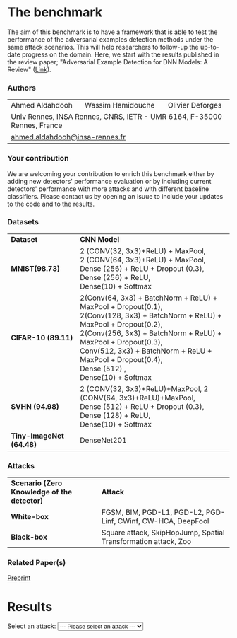 <script src="https://code.jquery.com/jquery-3.5.1.js"></script>
<link rel="stylesheet" type="text/css" href="https://cdn.datatables.net/1.10.24/css/jquery.dataTables.min.css"/>
<script type="text/javascript" src="https://cdn.datatables.net/1.10.24/js/jquery.dataTables.min.js"></script>


# The benchmark
The aim of this benchmark is to have a framework that is able to test the performance of the adversarial examples detection methods under the same attack scenarios. This will help researchers to follow-up the up-to-date progress on the domain. Here, we start with the results published in the review paper; "Adversarial Example Detection for DNN Models: A Review" ([Link](X)). 


### Authors
<p align="center">
  <table>
      <tr>
        <td>Ahmed Aldahdooh</td>
        <td>Wassim Hamidouche</td>
        <td>Olivier Deforges</td>
      </tr>
      <tr>
        <td colspan="3">Univ Rennes, INSA Rennes, CNRS, IETR - UMR 6164, F-35000 Rennes, France</td>
      </tr>
      <tr>
        <td colspan="3"><a href = "mailto:ahmed.aldahdooh@insa-rennes.fr">ahmed.aldahdooh@insa-rennes.fr</a></td>
      </tr>
  </table>
</p>


### Your contribution
We are welcoming your contribution to enrich this benchmark either by adding new detectors' performance evaluation or by including current detectors' performance with more attacks and with different baseline classifiers. Please contact us by opening an isuue to include your updates to the code and to the results.

### Datasets
<table border="0">
  <tbody>
    <tr>
      <td><strong>Dataset</strong></td>
      <td><strong>CNN Model</strong></td>
    </tr>
    <tr>
      <td><strong>MNIST(98.73)</strong></td>
      <td>2 (CONV(32, 3x3)+ReLU) + MaxPool,<br>
          2 (CONV(64, 3x3)+ReLU) + MaxPool,<br>
          Dense (256) + ReLU + Dropout (0.3), Dense (256) + ReLU,<br>
          Dense(10) + Softmax
      </td>
    </tr>
    <tr>
      <td><strong>CIFAR-10 (89.11)</strong></td>
       <td>2(Conv(64, 3x3) + BatchNorm + ReLU) + MaxPool + Dropout(0.1),<br>
         2(Conv(128, 3x3) + BatchNorm + ReLU) + MaxPool + Dropout(0.2),<br>
         2(Conv(256, 3x3) + BatchNorm + ReLU) + MaxPool + Dropout(0.3),<br>
         Conv(512, 3x3) + BatchNorm + ReLU + MaxPool + Dropout(0.4),<br>
         Dense (512) ,<br>
         Dense(10) + Softmax
      </td>
    </tr>
    <tr>
      <td><strong>SVHN (94.98)</strong></td>
      <td>2 (CONV(32, 3x3)+ReLU)+MaxPool, 2 (CONV(64, 3x3)+ReLU)+MaxPool,<br>
        Dense (512) + ReLU + Dropout (0.3), Dense (128) + ReLU,<br>
        Dense(10) + Softmax
      </td>
    </tr>
    <tr>
      <td><strong>Tiny-ImageNet (64.48)</strong></td>
      <td>DenseNet201</td>
    </tr>
  </tbody>
</table>


### Attacks
<table border="0">
  <tbody>
    <tr>
      <td><strong>Scenario (Zero Knowledge of the detector)</strong></td>
      <td><strong>Attack</strong></td>
    </tr>
    <tr>
      <td><strong>White-box</strong></td>
      <td>FGSM, BIM, PGD-L1, PGD-L2, PGD-Linf, CWinf, CW-HCA, DeepFool</td>
    </tr>
    <tr>
      <td><strong>Black-box</strong></td>
      <td>Square attack, SkipHopJump, Spatial Transformation attack, Zoo</td>
    </tr>
  </tbody>
</table>

### Related Paper(s)
[Preprint](X)


# Results

<label for="attacks-select">Select an attack:</label>
<select name="attacks" id="attacks-select">
    <option value="item0">--- Please select an attack ---</option>
    <option value="fgsm1">FGSM(8)</option>
    <option value="fgsm2">FGSM(16)</option>
    <option value="fgsm3">FGSM(32)</option>
    <option value="fgsm4">FGSM(64)</option>
    <option value="fgsm5">FGSM(80)</option>
    <option value="bim1">BIM(8)</option>
    <option value="bim2">BIM(16)</option>
    <option value="bim3">BIM(32)</option>
    <option value="bim4">BIM(64)</option>
    <option value="bim5">BIM(80)</option>
    <option value="pgd11">PGD-L1(5)</option>
    <option value="pgd12">PGD-L1(10)</option>
    <option value="pgd13">PGD-L1(15)</option>
    <option value="pgd14">PGD-L1(20)</option>
    <option value="pgd15">PGD-L1(25)</option>
    <option value="pgd21">PGD-L2(0.25)</option>
    <option value="pgd22">PGD-L2(0.3125)</option>
    <option value="pgd23">PGD-L2(0.5)</option>
    <option value="pgd24">PGD-L2(1.0)</option>
    <option value="pgd25">PGD-L2(1.5)</option>
    <option value="pgd26">PGD-L2(2.0)</option>
    <option value="pgdi1">PGD-Linf(8)</option>
    <option value="pgdi2">PGD-Linf(16)</option>
    <option value="pgdi3">PGD-Linf(32)</option>
    <option value="pgdi4">PGD-Linf(64)</option>
    <option value="cwi">CW-Linf</option>
    <option value="hca1">CW-HCA(8)</option>
    <option value="hca2">CW-HCA(16)</option>
    <option value="hca3">CW-HCA(80)</option>
    <option value="hca4">CW-HCA(128)</option>
    <option value="df">DeepFool</option>
    <option value="sa">SquareAttack</option>
    <option value="hop">HopSkipJumpAttack</option>
    <option value="sta">SpatialTransformationAttack</option>
</select>

<div id="tables">
</div>  

<script>
  $(document).ready(function() {
    $("#attacks-select").change(function() {
      var val = $(this).val();
      if (val == "fgsm1") {
        $("#tables").html("<hr><p><strong>CIFAR</strong></p><hr> <table id='' class='display compact' style='width:100%'> <thead> <tr> <th rowspan='2'>Detector</th> <th rowspan='2'>Category</th> <th colspan='2'>Model 1</th> </tr> <tr> <th>DR</th> <th>FPR</th> </tr> </thead> <tbody> <td>KD+BU</td><td>Supervised</td><td>35.03</td><td>7.3</td></tr><tr><td>LID</td><td>Supervised</td><td>53</td><td>3.84</td></tr><tr><td>NSS</td><td>Supervised</td><td>87.59</td><td>6.56</td></tr><tr><td>FS</td><td>Unsupervised</td><td>29.33</td><td>5.07</td></tr><tr><td>MagNet</td><td>Unsupervised</td><td>0.72</td><td>0.77</td></tr><tr><td>DNR</td><td>Unsupervised</td><td>32.09</td><td>10.01</td></tr><tr><td>SFAD</td><td>Unsupervised</td><td>67.94</td><td>10.9</td></tr><tr><td>NIC</td><td>Unsupervised</td><td>43.64</td><td>10.08</td></tr> </tbody> </table> <hr><p><strong>SVHN</strong></p><hr> <table id='' class='display compact' style='width:100%'> <thead> <tr> <th rowspan='2'>Detector</th> <th rowspan='2'>Category</th> <th colspan='2'>Model 1</th> </tr> <tr> <th>DR</th> <th>FPR</th> </tr> </thead> <tbody> <tr><td>KD+BU</td><td>Supervised</td><td>46.75</td><td>10.02</td></tr><tr><td>LID</td><td>Supervised</td><td>72.18</td><td>7.37</td></tr><tr><td>NSS</td><td>Supervised</td><td>98.95</td><td>0.54</td></tr><tr><td>FS</td><td>Unsupervised</td><td>47.5</td><td>5.1</td></tr><tr><td>MagNet</td><td>Unsupervised</td><td>8.57</td><td>0.49</td></tr><tr><td>DNR</td><td>Unsupervised</td><td>45.45</td><td>10</td></tr><tr><td>SFAD</td><td>Unsupervised</td><td>81.26</td><td>11.02</td></tr><tr><td>NIC</td><td>Unsupervised</td><td>67.35</td><td>9.99</td></tr> </tbody> </table> <hr><p><strong>Tiny-ImageNet</strong></p><hr><table id='' class='display compact' style='width:100%'> <thead> <tr> <th rowspan='2'>Detector</th> <th rowspan='2'>Category</th> <th colspan='2'>Model 1</th> </tr> <tr> <th>DR</th> <th>FPR</th> </tr> </thead> <tr><td>KD+BU</td><td>Supervised</td><td>4.76</td><td>1.64</td></tr><tr><td>LID</td><td>Supervised</td><td>0</td><td>0</td></tr><tr><td>NSS</td><td>Supervised</td><td>83.71</td><td>21.81</td></tr><tr><td>FS</td><td>Unsupervised</td><td>23.04</td><td>5.33</td></tr><tr><td>MagNet</td><td>Unsupervised</td><td>0.56</td><td>0.9</td></tr><tr><td>DNR</td><td>Unsupervised</td><td>-</td><td>-</td></tr><tr><td>SFAD</td><td>Unsupervised</td><td>50.08</td><td>16.38</td></tr><tr><td>NIC</td><td>Unsupervised</td><td>100</td><td>10.09</td></tr> <tbody> </tbody> </table>");
      } 
      else if (val == "fgsm2") {
        $("#tables").html("<hr><p><strong>CIFAR</strong></p><hr> <table id='' class='display compact' style='width:100%'> <thead> <tr> <th rowspan='2'>Detector</th> <th rowspan='2'>Category</th> <th colspan='2'>Model 1</th> </tr> <tr> <th>DR</th> <th>FPR</th> </tr> </thead> <tbody> <tr><td>KD+BU</td><td>Supervised</td><td>33.23</td><td>4.5</td></tr><tr><td>LID</td><td>Supervised</td><td>81.23</td><td>1.44</td></tr><tr><td>NSS</td><td>Supervised</td><td>99.94</td><td>6.56</td></tr><tr><td>FS</td><td>Unsupervised</td><td>35.34</td><td>5.07</td></tr><tr><td>MagNet</td><td>Unsupervised</td><td>3.11</td><td>0.77</td></tr><tr><td>DNR</td><td>Unsupervised</td><td>31.35</td><td>10.01</td></tr><tr><td>SFAD</td><td>Unsupervised</td><td>79.9</td><td>10.9</td></tr><tr><td>NIC</td><td>Unsupervised</td><td>58.48</td><td>10.08</td></tr> </tbody> </table> <hr><p><strong>SVHN</strong></p><hr> <table id='' class='display compact' style='width:100%'> <thead> <tr> <th rowspan='2'>Detector</th> <th rowspan='2'>Category</th> <th colspan='2'>Model 1</th> </tr> <tr> <th>DR</th> <th>FPR</th> </tr> </thead> <tbody> <tr><td>KD+BU</td><td>Supervised</td><td>44.3</td><td>9.28</td></tr><tr><td>LID</td><td>Supervised</td><td>89.79</td><td>3.47</td></tr><tr><td>NSS</td><td>Supervised</td><td>99.85</td><td>0.54</td></tr><tr><td>FS</td><td>Unsupervised</td><td>51.88</td><td>5.1</td></tr><tr><td>MagNet</td><td>Unsupervised</td><td>18.75</td><td>0.49</td></tr><tr><td>DNR</td><td>Unsupervised</td><td>50.63</td><td>10</td></tr><tr><td>SFAD</td><td>Unsupervised</td><td>88.57</td><td>11.02</td></tr><tr><td>NIC</td><td>Unsupervised</td><td>59.86</td><td>9.99</td></tr> </tbody> </table> <hr><p><strong>Tiny-ImageNet</strong></p><hr><table id='' class='display compact' style='width:100%'> <thead> <tr> <th rowspan='2'>Detector</th> <th rowspan='2'>Category</th> <th colspan='2'>Model 1</th> </tr> <tr> <th>DR</th> <th>FPR</th> </tr> </thead> <tbody> <tr><td>KD+BU</td><td>Supervised</td><td>0</td><td>0</td></tr><tr><td>LID</td><td>Supervised</td><td>27.89</td><td>6.52</td></tr><tr><td>NSS</td><td>Supervised</td><td>97.01</td><td>21.81</td></tr><tr><td>FS</td><td>Unsupervised</td><td>23.88</td><td>5.33</td></tr><tr><td>MagNet</td><td>Unsupervised</td><td>1.16</td><td>0.9</td></tr><tr><td>DNR</td><td>Unsupervised</td><td>-</td><td>-</td></tr><tr><td>SFAD</td><td>Unsupervised</td><td>57.74</td><td>16.38</td></tr><tr><td>NIC</td><td>Unsupervised</td><td>100</td><td>10.09</td></tr> </tbody> </table>");
      } 
      else if (val == "fgsm3") {
        $("#tables").html("<hr><p><strong>MNIST</strong></p><hr><table id='' class='display compact' style='width:100%'> <thead> <tr> <th rowspan='2'>Detector</th> <th rowspan='2'>Category</th> <th colspan='2'>Model 1</th> </tr> <tr> <th>DR</th> <th>FPR</th> </tr> </thead> <tbody> <tr><td>KD+BU</td><td>Supervised</td><td>85.54</td><td>3.46</td></tr><tr><td>LID</td><td>Supervised</td><td>81.66</td><td>1.41</td></tr><tr><td>NSS</td><td>Supervised</td><td>100</td><td>0</td></tr><tr><td>FS</td><td>Unsupervised</td><td>97.8</td><td>5.27</td></tr><tr><td>MagNet</td><td>Unsupervised</td><td>100</td><td>0.2</td></tr><tr><td>DNR</td><td>Unsupervised</td><td>59.28</td><td>10.01</td></tr><tr><td>SFAD</td><td>Unsupervised</td><td>97.76</td><td>10.79</td></tr><tr><td>NIC</td><td>Unsupervised</td><td>100</td><td>10.12</td></tr> </tbody> </table> <hr><p><strong>CIFAR</strong></p><hr> <table id='' class='display compact' style='width:100%'> <thead> <tr> <th rowspan='2'>Detector</th> <th rowspan='2'>Category</th> <th colspan='2'>Model 1</th> </tr> <tr> <th>DR</th> <th>FPR</th> </tr> </thead> <tbody> <tr><td>KD+BU</td><td>Supervised</td><td>0.08</td><td>0.04</td></tr><tr><td>LID</td><td>Supervised</td><td>94.23</td><td>0.11</td></tr><tr><td>NSS</td><td>Supervised</td><td>99.67</td><td>6.56</td></tr><tr><td>FS</td><td>Unsupervised</td><td>32.83</td><td>5.07</td></tr><tr><td>MagNet</td><td>Unsupervised</td><td>100</td><td>0.77</td></tr><tr><td>DNR</td><td>Unsupervised</td><td>27.24</td><td>10.01</td></tr><tr><td>SFAD</td><td>Unsupervised</td><td>92.58</td><td>10.9</td></tr><tr><td>NIC</td><td>Unsupervised</td><td>87.32</td><td>10.08</td></tr> </tbody> </table>");
      }
      else if (val == "fgsm4") {
        $("#tables").html("<hr><p><strong>MNIST</strong></p><hr><table id='' class='display compact' style='width:100%'> <thead> <tr> <th rowspan='2'>Detector</th> <th rowspan='2'>Category</th> <th colspan='2'>Model 1</th> </tr> <tr> <th>DR</th> <th>FPR</th> </tr> </thead> <tbody> <tr><td>KD+BU</td><td>Supervised</td><td>53.8</td><td>0.64</td></tr><tr><td>LID</td><td>Supervised</td><td>77.09</td><td>0.07</td></tr><tr><td>NSS</td><td>Supervised</td><td>100</td><td>0</td></tr><tr><td>FS</td><td>Unsupervised</td><td>98.06</td><td>5.27</td></tr><tr><td>MagNet</td><td>Unsupervised</td><td>100</td><td>0.2</td></tr><tr><td>DNR</td><td>Unsupervised</td><td>87.81</td><td>10.01</td></tr><tr><td>SFAD</td><td>Unsupervised</td><td>98.74</td><td>10.79</td></tr><tr><td>NIC</td><td>Unsupervised</td><td>100</td><td>10.12</td></tr> </tbody> </table>");
      }
      else if (val == "fgsm5") {
        $("#tables").html("<hr><p><strong>MNIST</strong></p><hr><table id='' class='display compact' style='width:100%'> <thead> <tr> <th rowspan='2'>Detector</th> <th rowspan='2'>Category</th> <th colspan='2'>Model 1</th> </tr> <tr> <th>DR</th> <th>FPR</th> </tr> </thead>  <tbody> <tr><td>KD+BU</td><td>Supervised</td><td>49.03</td><td>0.17</td></tr><tr><td>LID</td><td>Supervised</td><td>73.64</td><td>0.07</td></tr><tr><td>NSS</td><td>Supervised</td><td>100</td><td>0</td></tr><tr><td>FS</td><td>Unsupervised</td><td>98.02</td><td>5.27</td></tr><tr><td>MagNet</td><td>Unsupervised</td><td>100</td><td>0.2</td></tr><tr><td>DNR</td><td>Unsupervised</td><td>91.91</td><td>10.01</td></tr><tr><td>SFAD</td><td>Unsupervised</td><td>99.47</td><td>10.79</td></tr><tr><td>NIC</td><td>Unsupervised</td><td>100</td><td>10.12</td></tr> </tbody> </table>");
      }
      else if (val == "bim1") {
        $("#tables").html("<hr><p><strong>CIFAR</strong></p><hr> <table id='' class='display compact' style='width:100%'> <thead> <tr> <th rowspan='2'>Detector</th> <th rowspan='2'>Category</th> <th colspan='2'>Model 1</th> </tr> <tr> <th>DR</th> <th>FPR</th> </tr> </thead> <tbody> <tr><td>KD+BU</td><td>Supervised</td><td>84.47</td><td>2.18</td></tr><tr><td>LID</td><td>Supervised</td><td>88.05</td><td>3.65</td></tr><tr><td>NSS</td><td>Supervised</td><td>52.16</td><td>6.56</td></tr><tr><td>FS</td><td>Unsupervised</td><td>8.74</td><td>5.07</td></tr><tr><td>MagNet</td><td>Unsupervised</td><td>0.56</td><td>0.77</td></tr><tr><td>DNR</td><td>Unsupervised</td><td>4.27</td><td>10.01</td></tr><tr><td>SFAD</td><td>Unsupervised</td><td>18.12</td><td>10.9</td></tr><tr><td>NIC</td><td>Unsupervised</td><td>99.95</td><td>10.08</td></tr> </tbody> </table> <hr><p><strong>SVHN</strong></p><hr> <table id='' class='display compact' style='width:100%'> <thead> <tr> <th rowspan='2'>Detector</th> <th rowspan='2'>Category</th> <th colspan='2'>Model 1</th> </tr> <tr> <th>DR</th> <th>FPR</th> </tr> </thead> <tbody> <tr><td>KD+BU</td><td>Supervised</td><td>49.49</td><td>11.01</td></tr><tr><td>LID</td><td>Supervised</td><td>52.38</td><td>11.01</td></tr><tr><td>NSS</td><td>Supervised</td><td>92.08</td><td>0.54</td></tr><tr><td>FS</td><td>Unsupervised</td><td>11.71</td><td>5.1</td></tr><tr><td>MagNet</td><td>Unsupervised</td><td>54.29</td><td>0.49</td></tr><tr><td>DNR</td><td>Unsupervised</td><td>24.8</td><td>10</td></tr><tr><td>SFAD</td><td>Unsupervised</td><td>26.07</td><td>11.02</td></tr><tr><td>NIC</td><td>Unsupervised</td><td>92.91</td><td>9.99</td></tr> </tbody> </table> <hr><p><strong>Tiny-ImageNet</strong></p><hr><table id='' class='display compact' style='width:100%'> <thead> <tr> <th rowspan='2'>Detector</th> <th rowspan='2'>Category</th> <th colspan='2'>Model 1</th> </tr> <tr> <th>DR</th> <th>FPR</th> </tr> </thead> <tbody> <tr><td>KD+BU</td><td>Supervised</td><td>56.43</td><td>9.75</td></tr><tr><td>LID</td><td>Supervised</td><td>65.74</td><td>9.29</td></tr><tr><td>NSS</td><td>Supervised</td><td>33.13</td><td>21.81</td></tr><tr><td>FS</td><td>Unsupervised</td><td>9.14</td><td>5.33</td></tr><tr><td>MagNet</td><td>Unsupervised</td><td>0.65</td><td>0.9</td></tr><tr><td>DNR</td><td>Unsupervised</td><td>-</td><td>-</td></tr><tr><td>SFAD</td><td>Unsupervised</td><td>9.23</td><td>16.38</td></tr><tr><td>NIC</td><td>Unsupervised</td><td>100</td><td>10.09</td></tr> </tbody> </table>");
      }
      else if (val == "bim2") {
        $("#tables").html("<hr><p><strong>CIFAR</strong></p><hr> <table id='' class='display compact' style='width:100%'> <thead> <tr> <th rowspan='2'>Detector</th> <th rowspan='2'>Category</th> <th colspan='2'>Model 1</th> </tr> <tr> <th>DR</th> <th>FPR</th> </tr> </thead> <tbody> <tr><td>KD+BU</td><td>Supervised</td><td>99.55</td><td>0.07</td></tr><tr><td>LID</td><td>Supervised</td><td>98.55</td><td>0.44</td></tr><tr><td>NSS</td><td>Supervised</td><td>87.74</td><td>6.56</td></tr><tr><td>FS</td><td>Unsupervised</td><td>0.34</td><td>5.07</td></tr><tr><td>MagNet</td><td>Unsupervised</td><td>0.69</td><td>0.77</td></tr><tr><td>DNR</td><td>Unsupervised</td><td>17.07</td><td>10.01</td></tr><tr><td>SFAD</td><td>Unsupervised</td><td>45.35</td><td>10.9</td></tr><tr><td>NIC</td><td>Unsupervised</td><td>100</td><td>10.08</td></tr> </tbody> </table> <hr><p><strong>SVHN</strong></p><hr> <table id='' class='display compact' style='width:100%'> <thead> <tr> <th rowspan='2'>Detector</th> <th rowspan='2'>Category</th> <th colspan='2'>Model 1</th> </tr> <tr> <th>DR</th> <th>FPR</th> </tr> </thead> <tbody> <tr><td>KD+BU</td><td>Supervised</td><td>93.64</td><td>2.79</td></tr><tr><td>LID</td><td>Supervised</td><td>86.64</td><td>5.4</td></tr><tr><td>NSS</td><td>Supervised</td><td>99.85</td><td>0.54</td></tr><tr><td>FS</td><td>Unsupervised</td><td>0.73</td><td>5.1</td></tr><tr><td>MagNet</td><td>Unsupervised</td><td>88.08</td><td>0.49</td></tr><tr><td>DNR</td><td>Unsupervised</td><td>14.74</td><td>10</td></tr><tr><td>SFAD</td><td>Unsupervised</td><td>14.22</td><td>11.02</td></tr><tr><td>NIC</td><td>Unsupervised</td><td>92.91</td><td>9.99</td></tr> </tbody> </table> <hr><p><strong>Tiny-ImageNet</strong></p><hr><table id='' class='display compact' style='width:100%'> <thead> <tr> <th rowspan='2'>Detector</th> <th rowspan='2'>Category</th> <th colspan='2'>Model 1</th> </tr> <tr> <th>DR</th> <th>FPR</th> </tr> </thead> <tbody> <tr><td>KD+BU</td><td>Supervised</td><td>85.93</td><td>2.57</td></tr><tr><td>LID</td><td>Supervised</td><td>90.09</td><td>3.75</td></tr><tr><td>NSS</td><td>Supervised</td><td>59.46</td><td>21.81</td></tr><tr><td>FS</td><td>Unsupervised</td><td>1.92</td><td>5.33</td></tr><tr><td>MagNet</td><td>Unsupervised</td><td>0.65</td><td>0.9</td></tr><tr><td>DNR</td><td>Unsupervised</td><td>-</td><td>-</td></tr><tr><td>SFAD</td><td>Unsupervised</td><td>6.81</td><td>16.38</td></tr><tr><td>NIC</td><td>Unsupervised</td><td>100</td><td>10.09</td></tr> </tbody> </table>");
      }
      else if (val == "bim3") {
        $("#tables").html("<hr><p><strong>MNIST</strong></p><hr><table id='' class='display compact' style='width:100%'> <thead> <tr> <th rowspan='2'>Detector</th> <th rowspan='2'>Category</th> <th colspan='2'>Model 1</th> </tr> <tr> <th>DR</th> <th>FPR</th> </tr> </thead> <tbody> <tr><td>KD+BU</td><td>Supervised</td><td>58.66</td><td>3.77</td></tr><tr><td>LID</td><td>Supervised</td><td>80.06</td><td>0.94</td></tr><tr><td>NSS</td><td>Supervised</td><td>100</td><td>0</td></tr><tr><td>FS</td><td>Unsupervised</td><td>99.18</td><td>5.27</td></tr><tr><td>MagNet</td><td>Unsupervised</td><td>100</td><td>0.2</td></tr><tr><td>DNR</td><td>Unsupervised</td><td>67.19</td><td>10.01</td></tr><tr><td>SFAD</td><td>Unsupervised</td><td>93.81</td><td>10.79</td></tr><tr><td>NIC</td><td>Unsupervised</td><td>99.46</td><td>10.12</td></tr> </tbody> </table> <hr><p><strong>Tiny-ImageNet</strong></p><hr><table id='' class='display compact' style='width:100%'> <thead> <tr> <th rowspan='2'>Detector</th> <th rowspan='2'>Category</th> <th colspan='2'>Model 1</th> </tr> <tr> <th>DR</th> <th>FPR</th> </tr> </thead> <tbody> <tr><td>KD+BU</td><td>Supervised</td><td>96.66</td><td>0.21</td></tr><tr><td>LID</td><td>Supervised</td><td>96.77</td><td>1.13</td></tr><tr><td>NSS</td><td>Supervised</td><td>92.88</td><td>21.81</td></tr><tr><td>FS</td><td>Unsupervised</td><td>0.5</td><td>5.33</td></tr><tr><td>MagNet</td><td>Unsupervised</td><td>0.81</td><td>0.9</td></tr><tr><td>DNR</td><td>Unsupervised</td><td>-</td><td>-</td></tr><tr><td>SFAD</td><td>Unsupervised</td><td>5.63</td><td>16.38</td></tr><tr><td>NIC</td><td>Unsupervised</td><td>100</td><td>10.09</td></tr> </tbody> </table>");
      }
      else if (val == "bim4") {
        $("#tables").html("<hr><p><strong>MNIST</strong></p><hr><table id='' class='display compact' style='width:100%'> <thead> <tr> <th rowspan='2'>Detector</th> <th rowspan='2'>Category</th> <th colspan='2'>Model 1</th> </tr> <tr> <th>DR</th> <th>FPR</th> </tr> </thead> <tbody> <tr><td>KD+BU</td><td>Supervised</td><td>48.2</td><td>5.52</td></tr><tr><td>LID</td><td>Supervised</td><td>74.71</td><td>0.4</td></tr><tr><td>NSS</td><td>Supervised</td><td>100</td><td>0</td></tr><tr><td>FS</td><td>Unsupervised</td><td>95.08</td><td>5.27</td></tr><tr><td>MagNet</td><td>Unsupervised</td><td>100</td><td>0.2</td></tr><tr><td>DNR</td><td>Unsupervised</td><td>51.24</td><td>10.01</td></tr><tr><td>SFAD</td><td>Unsupervised</td><td>70.34</td><td>10.79</td></tr><tr><td>NIC</td><td>Unsupervised</td><td>99.99</td><td>10.12</td></tr> </tbody> </table>");
      }
      else if (val == "bim5") {
        $("#tables").html("<hr><p><strong>MNIST</strong></p><hr><table id='' class='display compact' style='width:100%'> <thead> <tr> <th rowspan='2'>Detector</th> <th rowspan='2'>Category</th> <th colspan='2'>Model 1</th> </tr> <tr> <th>DR</th> <th>FPR</th> </tr> </thead> <tbody> <tr><td>KD+BU</td><td>Supervised</td><td>80.76</td><td>2.09</td></tr><tr><td>LID</td><td>Supervised</td><td>77.63</td><td>0.57</td></tr><tr><td>NSS</td><td>Supervised</td><td>100</td><td>0</td></tr><tr><td>FS</td><td>Unsupervised</td><td>89.73</td><td>5.27</td></tr><tr><td>MagNet</td><td>Unsupervised</td><td>100</td><td>0.2</td></tr><tr><td>DNR</td><td>Unsupervised</td><td>62.99</td><td>10.01</td></tr><tr><td>SFAD</td><td>Unsupervised</td><td>66.53</td><td>10.79</td></tr><tr><td>NIC</td><td>Unsupervised</td><td>100</td><td>10.12</td></tr> </tbody> </table>");
      }
      else if (val == "pgd11") {
        $("#tables").html("<hr><p><strong>CIFAR</strong></p><hr> <table id='' class='display compact' style='width:100%'> <thead> <tr> <th rowspan='2'>Detector</th> <th rowspan='2'>Category</th> <th colspan='2'>Model 1</th> </tr> <tr> <th>DR</th> <th>FPR</th> </tr> </thead> <tbody> <tr><td>KD+BU</td><td>Supervised</td><td>51.96</td><td>7.12</td></tr><tr><td>LID</td><td>Supervised</td><td>0</td><td>0</td></tr><tr><td>NSS</td><td>Supervised</td><td>5.32</td><td>6.56</td></tr><tr><td>FS</td><td>Unsupervised</td><td>75.61</td><td>5.07</td></tr><tr><td>MagNet</td><td>Unsupervised</td><td>0.4</td><td>0.77</td></tr><tr><td>DNR</td><td>Unsupervised</td><td>38.66</td><td>10.01</td></tr><tr><td>SFAD</td><td>Unsupervised</td><td>66.06</td><td>10.9</td></tr><tr><td>NIC</td><td>Unsupervised</td><td>56.12</td><td>10.08</td></tr> </tbody> </table>");
      }
      else if (val == "pgd12") {
        $("#tables").html("<hr><p><strong>MNIST</strong></p><hr><table id='' class='display compact' style='width:100%'> <thead> <tr> <th rowspan='2'>Detector</th> <th rowspan='2'>Category</th> <th colspan='2'>Model 1</th> </tr> <tr> <th>DR</th> <th>FPR</th> </tr> </thead> <tbody> <tr><td>KD+BU</td><td>Supervised</td><td>71.34</td><td>3.03</td></tr><tr><td>LID</td><td>Supervised</td><td>77.71</td><td>2.49</td></tr><tr><td>NSS</td><td>Supervised</td><td>65.32</td><td>0</td></tr><tr><td>FS</td><td>Unsupervised</td><td>97.8</td><td>5.27</td></tr><tr><td>MagNet</td><td>Unsupervised</td><td>5</td><td>0.2</td></tr><tr><td>DNR</td><td>Unsupervised</td><td>57.56</td><td>10.01</td></tr><tr><td>SFAD</td><td>Unsupervised</td><td>95.66</td><td>10.79</td></tr><tr><td>NIC</td><td>Unsupervised</td><td>100</td><td>10.12</td></tr> </tbody> </table> <hr><p><strong>CIFAR</strong></p><hr> <table id='' class='display compact' style='width:100%'> <thead> <tr> <th rowspan='2'>Detector</th> <th rowspan='2'>Category</th> <th colspan='2'>Model 1</th> </tr> <tr> <th>DR</th> <th>FPR</th> </tr> </thead> <tbody> <tr><td>KD+BU</td><td>Supervised</td><td>9.67</td><td>1.81</td></tr><tr><td>LID</td><td>Supervised</td><td>48.18</td><td>24.71</td></tr><tr><td>NSS</td><td>Supervised</td><td>8.02</td><td>6.56</td></tr><tr><td>FS</td><td>Unsupervised</td><td>70.7</td><td>5.07</td></tr><tr><td>MagNet</td><td>Unsupervised</td><td>0.61</td><td>0.77</td></tr><tr><td>DNR</td><td>Unsupervised</td><td>28.92</td><td>10.01</td></tr><tr><td>SFAD</td><td>Unsupervised</td><td>30.34</td><td>10.9</td></tr><tr> </tbody> </table>");
      }
      else if (val == "pgd13") {
        $("#tables").html("<hr><p><strong>MNIST</strong></p><hr><table id='' class='display compact' style='width:100%'> <thead> <tr> <th rowspan='2'>Detector</th> <th rowspan='2'>Category</th> <th colspan='2'>Model 1</th> </tr> <tr> <th>DR</th> <th>FPR</th> <tbody> <tr><td>KD+BU</td><td>Supervised</td><td>52.41</td><td>3.4</td></tr><tr><td>LID</td><td>Supervised</td><td>73.87</td><td>2.19</td></tr><tr><td>NSS</td><td>Supervised</td><td>88.61</td><td>0</td></tr><tr><td>FS</td><td>Unsupervised</td><td>94.56</td><td>5.27</td></tr><tr><td>MagNet</td><td>Unsupervised</td><td>51.51</td><td>0.2</td></tr><tr><td>DNR</td><td>Unsupervised</td><td>56.57</td><td>10.01</td></tr><tr><td>SFAD</td><td>Unsupervised</td><td>88.3</td><td>10.79</td></tr><tr><td>NIC</td><td>Unsupervised</td><td>99.99</td><td>10.12</td></tr> </tbody> </table> <hr><p><strong>CIFAR</strong></p><hr> <table id='' class='display compact' style='width:100%'> <thead> <tr> <th rowspan='2'>Detector</th> <th rowspan='2'>Category</th> <th colspan='2'>Model 1</th> </tr> <tr> <th>DR</th> <th>FPR</th> </tr> </thead> <tbody> <tr><td>KD+BU</td><td>Supervised</td><td>34.48</td><td>10.14</td></tr><tr><td>LID</td><td>Supervised</td><td>69.43</td><td>21.1</td></tr><tr><td>NSS</td><td>Supervised</td><td>11.38</td><td>6.56</td></tr><tr><td>FS</td><td>Unsupervised</td><td>56.61</td><td>5.07</td></tr><tr><td>MagNet</td><td>Unsupervised</td><td>0.68</td><td>0.77</td></tr><tr><td>DNR</td><td>Unsupervised</td><td>18.07</td><td>10.01</td></tr><tr><td>SFAD</td><td>Unsupervised</td><td>13.7</td><td>10.9</td></tr><tr><td>NIC</td><td>Unsupervised</td><td>92.32</td><td>10.08</td></tr> </tbody> </table> <hr><p><strong>SVHN</strong></p><hr> <table id='' class='display compact' style='width:100%'> <thead> <tr> <th rowspan='2'>Detector</th> <th rowspan='2'>Category</th> <th colspan='2'>Model 1</th> </tr> <tr> <th>DR</th> <th>FPR</th> </tr> </thead> <tbody> <tr><td>KD+BU</td><td>Supervised</td><td>9.84</td><td>6.97</td></tr><tr><td>LID</td><td>Supervised</td><td>43.03</td><td>19.99</td></tr><tr><td>NSS</td><td>Supervised</td><td>0.48</td><td>0.54</td></tr><tr><td>FS</td><td>Unsupervised</td><td>43.32</td><td>5.1</td></tr><tr><td>MagNet</td><td>Unsupervised</td><td>20.43</td><td>0.49</td></tr><tr><td>DNR</td><td>Unsupervised</td><td>36.9</td><td>10</td></tr><tr><td>SFAD</td><td>Unsupervised</td><td>46.9</td><td>11.02</td></tr><tr><td>NIC</td><td>Unsupervised</td><td>91.99</td><td>9.99</td></tr> </tbody> </table> <hr><p><strong>Tiny-ImageNet</strong></p><hr><table id='' class='display compact' style='width:100%'> <thead> <tr> <th rowspan='2'>Detector</th> <th rowspan='2'>Category</th> <th colspan='2'>Model 1</th> </tr> <tr> <th>DR</th> <th>FPR</th> </tr> </thead> <tbody> <tr><td>KD+BU</td><td>Supervised</td><td>0</td><td>0</td></tr><tr><td>LID</td><td>Supervised</td><td>0</td><td>0</td></tr><tr><td>NSS</td><td>Supervised</td><td>19.69</td><td>21.81</td></tr><tr><td>FS</td><td>Unsupervised</td><td>50.68</td><td>5.33</td></tr><tr><td>MagNet</td><td>Unsupervised</td><td>0.7</td><td>0.9</td></tr><tr><td>DNR</td><td>Unsupervised</td><td>-</td><td>-</td></tr><tr><td>SFAD</td><td>Unsupervised</td><td>44.2</td><td>16.38</td></tr><tr><td>NIC</td><td>Unsupervised</td><td>100</td><td>10.09</td></tr> </tbody> </table>");
      }
      else if (val == "pgd14") {
        $("#tables").html("<hr><p><strong>MNIST</strong></p><hr><table id='' class='display compact' style='width:100%'> <thead> <tr> <th rowspan='2'>Detector</th> <th rowspan='2'>Category</th> <th colspan='2'>Model 1</th> </tr> <tr> <th>DR</th> <th>FPR</th> </tr> </thead> <tr> <td>KD+BU</td> <td>Supervised</td> <td>85.54</td> <td>3.46</td> </tr> <tbody> </tbody> </table> <hr><p><strong>CIFAR</strong></p><hr> <table id='' class='display compact' style='width:100%'> <thead> <tr> <th rowspan='2'>Detector</th> <th rowspan='2'>Category</th> <th colspan='2'>Model 1</th> </tr> <tr> <th>DR</th> <th>FPR</th> </tr> </thead> <tbody> <tr> <td>KD+BU</td> <td>Supervised</td> <td>85.54</td> <td>3.46</td> </tr> </tbody> </table> <hr><p><strong>SVHN</strong></p><hr> <table id='' class='display compact' style='width:100%'> <thead> <tr> <th rowspan='2'>Detector</th> <th rowspan='2'>Category</th> <th colspan='2'>Model 1</th> </tr> <tr> <th>DR</th> <th>FPR</th> </tr> </thead> <tbody> <tr> <td>KD+BU</td> <td>Supervised</td><td>85.54</td> <td>3.46</td> </tr> </tbody> </table> <hr><p><strong>Tiny-ImageNet</strong></p><hr><table id='' class='display compact' style='width:100%'> <thead> <tr> <th rowspan='2'>Detector</th> <th rowspan='2'>Category</th> <th colspan='2'>Model 1</th> </tr> <tr> <th>DR</th> <th>FPR</th> </tr> </thead> <tr> <td>KD+BU</td> <td>Supervised</td> <td>85.54</td> <td>3.46</td> </tr> <tbody> </tbody> </table>");
      }
      else if (val == "pgd15") {
        $("#tables").html("<hr><p><strong>MNIST</strong></p><hr><table id='' class='display compact' style='width:100%'> <thead> <tr> <th rowspan='2'>Detector</th> <th rowspan='2'>Category</th> <th colspan='2'>Model 1</th> </tr> <tr> <th>DR</th> <th>FPR</th> </tr> </thead> <tr> <td>KD+BU</td> <td>Supervised</td> <td>85.54</td> <td>3.46</td> </tr> <tbody> </tbody> </table> <hr><p><strong>CIFAR</strong></p><hr> <table id='' class='display compact' style='width:100%'> <thead> <tr> <th rowspan='2'>Detector</th> <th rowspan='2'>Category</th> <th colspan='2'>Model 1</th> </tr> <tr> <th>DR</th> <th>FPR</th> </tr> </thead> <tbody> <tr> <td>KD+BU</td> <td>Supervised</td> <td>85.54</td> <td>3.46</td> </tr> </tbody> </table> <hr><p><strong>SVHN</strong></p><hr> <table id='' class='display compact' style='width:100%'> <thead> <tr> <th rowspan='2'>Detector</th> <th rowspan='2'>Category</th> <th colspan='2'>Model 1</th> </tr> <tr> <th>DR</th> <th>FPR</th> </tr> </thead> <tbody> <tr> <td>KD+BU</td> <td>Supervised</td><td>85.54</td> <td>3.46</td> </tr> </tbody> </table> <hr><p><strong>Tiny-ImageNet</strong></p><hr><table id='' class='display compact' style='width:100%'> <thead> <tr> <th rowspan='2'>Detector</th> <th rowspan='2'>Category</th> <th colspan='2'>Model 1</th> </tr> <tr> <th>DR</th> <th>FPR</th> </tr> </thead> <tr> <td>KD+BU</td> <td>Supervised</td> <td>85.54</td> <td>3.46</td> </tr> <tbody> </tbody> </table>");
      }
      else if (val == "pgd21") {
        $("#tables").html("<hr><p><strong>MNIST</strong></p><hr><table id='' class='display compact' style='width:100%'> <thead> <tr> <th rowspan='2'>Detector</th> <th rowspan='2'>Category</th> <th colspan='2'>Model 1</th> </tr> <tr> <th>DR</th> <th>FPR</th> </tr> </thead> <tr> <td>KD+BU</td> <td>Supervised</td> <td>85.54</td> <td>3.46</td> </tr> <tbody> </tbody> </table> <hr><p><strong>CIFAR</strong></p><hr> <table id='' class='display compact' style='width:100%'> <thead> <tr> <th rowspan='2'>Detector</th> <th rowspan='2'>Category</th> <th colspan='2'>Model 1</th> </tr> <tr> <th>DR</th> <th>FPR</th> </tr> </thead> <tbody> <tr> <td>KD+BU</td> <td>Supervised</td> <td>85.54</td> <td>3.46</td> </tr> </tbody> </table> <hr><p><strong>SVHN</strong></p><hr> <table id='' class='display compact' style='width:100%'> <thead> <tr> <th rowspan='2'>Detector</th> <th rowspan='2'>Category</th> <th colspan='2'>Model 1</th> </tr> <tr> <th>DR</th> <th>FPR</th> </tr> </thead> <tbody> <tr> <td>KD+BU</td> <td>Supervised</td><td>85.54</td> <td>3.46</td> </tr> </tbody> </table> <hr><p><strong>Tiny-ImageNet</strong></p><hr><table id='' class='display compact' style='width:100%'> <thead> <tr> <th rowspan='2'>Detector</th> <th rowspan='2'>Category</th> <th colspan='2'>Model 1</th> </tr> <tr> <th>DR</th> <th>FPR</th> </tr> </thead> <tr> <td>KD+BU</td> <td>Supervised</td> <td>85.54</td> <td>3.46</td> </tr> <tbody> </tbody> </table>");
      }
      else if (val == "pgd22") {
        $("#tables").html("<hr><p><strong>MNIST</strong></p><hr><table id='' class='display compact' style='width:100%'> <thead> <tr> <th rowspan='2'>Detector</th> <th rowspan='2'>Category</th> <th colspan='2'>Model 1</th> </tr> <tr> <th>DR</th> <th>FPR</th> </tr> </thead> <tr> <td>KD+BU</td> <td>Supervised</td> <td>85.54</td> <td>3.46</td> </tr> <tbody> </tbody> </table> <hr><p><strong>CIFAR</strong></p><hr> <table id='' class='display compact' style='width:100%'> <thead> <tr> <th rowspan='2'>Detector</th> <th rowspan='2'>Category</th> <th colspan='2'>Model 1</th> </tr> <tr> <th>DR</th> <th>FPR</th> </tr> </thead> <tbody> <tr> <td>KD+BU</td> <td>Supervised</td> <td>85.54</td> <td>3.46</td> </tr> </tbody> </table> <hr><p><strong>SVHN</strong></p><hr> <table id='' class='display compact' style='width:100%'> <thead> <tr> <th rowspan='2'>Detector</th> <th rowspan='2'>Category</th> <th colspan='2'>Model 1</th> </tr> <tr> <th>DR</th> <th>FPR</th> </tr> </thead> <tbody> <tr> <td>KD+BU</td> <td>Supervised</td><td>85.54</td> <td>3.46</td> </tr> </tbody> </table> <hr><p><strong>Tiny-ImageNet</strong></p><hr><table id='' class='display compact' style='width:100%'> <thead> <tr> <th rowspan='2'>Detector</th> <th rowspan='2'>Category</th> <th colspan='2'>Model 1</th> </tr> <tr> <th>DR</th> <th>FPR</th> </tr> </thead> <tr> <td>KD+BU</td> <td>Supervised</td> <td>85.54</td> <td>3.46</td> </tr> <tbody> </tbody> </table>");
      }
      else if (val == "pgd23") {
        $("#tables").html("<hr><p><strong>MNIST</strong></p><hr><table id='' class='display compact' style='width:100%'> <thead> <tr> <th rowspan='2'>Detector</th> <th rowspan='2'>Category</th> <th colspan='2'>Model 1</th> </tr> <tr> <th>DR</th> <th>FPR</th> </tr> </thead> <tr> <td>KD+BU</td> <td>Supervised</td> <td>85.54</td> <td>3.46</td> </tr> <tbody> </tbody> </table> <hr><p><strong>CIFAR</strong></p><hr> <table id='' class='display compact' style='width:100%'> <thead> <tr> <th rowspan='2'>Detector</th> <th rowspan='2'>Category</th> <th colspan='2'>Model 1</th> </tr> <tr> <th>DR</th> <th>FPR</th> </tr> </thead> <tbody> <tr> <td>KD+BU</td> <td>Supervised</td> <td>85.54</td> <td>3.46</td> </tr> </tbody> </table> <hr><p><strong>SVHN</strong></p><hr> <table id='' class='display compact' style='width:100%'> <thead> <tr> <th rowspan='2'>Detector</th> <th rowspan='2'>Category</th> <th colspan='2'>Model 1</th> </tr> <tr> <th>DR</th> <th>FPR</th> </tr> </thead> <tbody> <tr> <td>KD+BU</td> <td>Supervised</td><td>85.54</td> <td>3.46</td> </tr> </tbody> </table> <hr><p><strong>Tiny-ImageNet</strong></p><hr><table id='' class='display compact' style='width:100%'> <thead> <tr> <th rowspan='2'>Detector</th> <th rowspan='2'>Category</th> <th colspan='2'>Model 1</th> </tr> <tr> <th>DR</th> <th>FPR</th> </tr> </thead> <tr> <td>KD+BU</td> <td>Supervised</td> <td>85.54</td> <td>3.46</td> </tr> <tbody> </tbody> </table>");
      }
      else if (val == "pgd24") {
        $("#tables").html("<hr><p><strong>MNIST</strong></p><hr><table id='' class='display compact' style='width:100%'> <thead> <tr> <th rowspan='2'>Detector</th> <th rowspan='2'>Category</th> <th colspan='2'>Model 1</th> </tr> <tr> <th>DR</th> <th>FPR</th> </tr> </thead> <tr> <td>KD+BU</td> <td>Supervised</td> <td>85.54</td> <td>3.46</td> </tr> <tbody> </tbody> </table> <hr><p><strong>CIFAR</strong></p><hr> <table id='' class='display compact' style='width:100%'> <thead> <tr> <th rowspan='2'>Detector</th> <th rowspan='2'>Category</th> <th colspan='2'>Model 1</th> </tr> <tr> <th>DR</th> <th>FPR</th> </tr> </thead> <tbody> <tr> <td>KD+BU</td> <td>Supervised</td> <td>85.54</td> <td>3.46</td> </tr> </tbody> </table> <hr><p><strong>SVHN</strong></p><hr> <table id='' class='display compact' style='width:100%'> <thead> <tr> <th rowspan='2'>Detector</th> <th rowspan='2'>Category</th> <th colspan='2'>Model 1</th> </tr> <tr> <th>DR</th> <th>FPR</th> </tr> </thead> <tbody> <tr> <td>KD+BU</td> <td>Supervised</td><td>85.54</td> <td>3.46</td> </tr> </tbody> </table> <hr><p><strong>Tiny-ImageNet</strong></p><hr><table id='' class='display compact' style='width:100%'> <thead> <tr> <th rowspan='2'>Detector</th> <th rowspan='2'>Category</th> <th colspan='2'>Model 1</th> </tr> <tr> <th>DR</th> <th>FPR</th> </tr> </thead> <tr> <td>KD+BU</td> <td>Supervised</td> <td>85.54</td> <td>3.46</td> </tr> <tbody> </tbody> </table>");
      }
      else if (val == "pgd25") {
        $("#tables").html("<hr><p><strong>MNIST</strong></p><hr><table id='' class='display compact' style='width:100%'> <thead> <tr> <th rowspan='2'>Detector</th> <th rowspan='2'>Category</th> <th colspan='2'>Model 1</th> </tr> <tr> <th>DR</th> <th>FPR</th> </tr> </thead> <tr> <td>KD+BU</td> <td>Supervised</td> <td>85.54</td> <td>3.46</td> </tr> <tbody> </tbody> </table> <hr><p><strong>CIFAR</strong></p><hr> <table id='' class='display compact' style='width:100%'> <thead> <tr> <th rowspan='2'>Detector</th> <th rowspan='2'>Category</th> <th colspan='2'>Model 1</th> </tr> <tr> <th>DR</th> <th>FPR</th> </tr> </thead> <tbody> <tr> <td>KD+BU</td> <td>Supervised</td> <td>85.54</td> <td>3.46</td> </tr> </tbody> </table> <hr><p><strong>SVHN</strong></p><hr> <table id='' class='display compact' style='width:100%'> <thead> <tr> <th rowspan='2'>Detector</th> <th rowspan='2'>Category</th> <th colspan='2'>Model 1</th> </tr> <tr> <th>DR</th> <th>FPR</th> </tr> </thead> <tbody> <tr> <td>KD+BU</td> <td>Supervised</td><td>85.54</td> <td>3.46</td> </tr> </tbody> </table> <hr><p><strong>Tiny-ImageNet</strong></p><hr><table id='' class='display compact' style='width:100%'> <thead> <tr> <th rowspan='2'>Detector</th> <th rowspan='2'>Category</th> <th colspan='2'>Model 1</th> </tr> <tr> <th>DR</th> <th>FPR</th> </tr> </thead> <tr> <td>KD+BU</td> <td>Supervised</td> <td>85.54</td> <td>3.46</td> </tr> <tbody> </tbody> </table>");
      }
      else if (val == "pgd26") {
        $("#tables").html("<hr><p><strong>MNIST</strong></p><hr><table id='' class='display compact' style='width:100%'> <thead> <tr> <th rowspan='2'>Detector</th> <th rowspan='2'>Category</th> <th colspan='2'>Model 1</th> </tr> <tr> <th>DR</th> <th>FPR</th> </tr> </thead> <tr> <td>KD+BU</td> <td>Supervised</td> <td>85.54</td> <td>3.46</td> </tr> <tbody> </tbody> </table> <hr><p><strong>CIFAR</strong></p><hr> <table id='' class='display compact' style='width:100%'> <thead> <tr> <th rowspan='2'>Detector</th> <th rowspan='2'>Category</th> <th colspan='2'>Model 1</th> </tr> <tr> <th>DR</th> <th>FPR</th> </tr> </thead> <tbody> <tr> <td>KD+BU</td> <td>Supervised</td> <td>85.54</td> <td>3.46</td> </tr> </tbody> </table> <hr><p><strong>SVHN</strong></p><hr> <table id='' class='display compact' style='width:100%'> <thead> <tr> <th rowspan='2'>Detector</th> <th rowspan='2'>Category</th> <th colspan='2'>Model 1</th> </tr> <tr> <th>DR</th> <th>FPR</th> </tr> </thead> <tbody> <tr> <td>KD+BU</td> <td>Supervised</td><td>85.54</td> <td>3.46</td> </tr> </tbody> </table> <hr><p><strong>Tiny-ImageNet</strong></p><hr><table id='' class='display compact' style='width:100%'> <thead> <tr> <th rowspan='2'>Detector</th> <th rowspan='2'>Category</th> <th colspan='2'>Model 1</th> </tr> <tr> <th>DR</th> <th>FPR</th> </tr> </thead> <tr> <td>KD+BU</td> <td>Supervised</td> <td>85.54</td> <td>3.46</td> </tr> <tbody> </tbody> </table>");
      }
      else if (val == "pgdi1") {
        $("#tables").html("<hr><p><strong>MNIST</strong></p><hr><table id='' class='display compact' style='width:100%'> <thead> <tr> <th rowspan='2'>Detector</th> <th rowspan='2'>Category</th> <th colspan='2'>Model 1</th> </tr> <tr> <th>DR</th> <th>FPR</th> </tr> </thead> <tr> <td>KD+BU</td> <td>Supervised</td> <td>85.54</td> <td>3.46</td> </tr> <tbody> </tbody> </table> <hr><p><strong>CIFAR</strong></p><hr> <table id='' class='display compact' style='width:100%'> <thead> <tr> <th rowspan='2'>Detector</th> <th rowspan='2'>Category</th> <th colspan='2'>Model 1</th> </tr> <tr> <th>DR</th> <th>FPR</th> </tr> </thead> <tbody> <tr> <td>KD+BU</td> <td>Supervised</td> <td>85.54</td> <td>3.46</td> </tr> </tbody> </table> <hr><p><strong>SVHN</strong></p><hr> <table id='' class='display compact' style='width:100%'> <thead> <tr> <th rowspan='2'>Detector</th> <th rowspan='2'>Category</th> <th colspan='2'>Model 1</th> </tr> <tr> <th>DR</th> <th>FPR</th> </tr> </thead> <tbody> <tr> <td>KD+BU</td> <td>Supervised</td><td>85.54</td> <td>3.46</td> </tr> </tbody> </table> <hr><p><strong>Tiny-ImageNet</strong></p><hr><table id='' class='display compact' style='width:100%'> <thead> <tr> <th rowspan='2'>Detector</th> <th rowspan='2'>Category</th> <th colspan='2'>Model 1</th> </tr> <tr> <th>DR</th> <th>FPR</th> </tr> </thead> <tr> <td>KD+BU</td> <td>Supervised</td> <td>85.54</td> <td>3.46</td> </tr> <tbody> </tbody> </table>");
      }
      else if (val == "pgdi2") {
        $("#tables").html("<hr><p><strong>MNIST</strong></p><hr><table id='' class='display compact' style='width:100%'> <thead> <tr> <th rowspan='2'>Detector</th> <th rowspan='2'>Category</th> <th colspan='2'>Model 1</th> </tr> <tr> <th>DR</th> <th>FPR</th> </tr> </thead> <tr> <td>KD+BU</td> <td>Supervised</td> <td>85.54</td> <td>3.46</td> </tr> <tbody> </tbody> </table> <hr><p><strong>CIFAR</strong></p><hr> <table id='' class='display compact' style='width:100%'> <thead> <tr> <th rowspan='2'>Detector</th> <th rowspan='2'>Category</th> <th colspan='2'>Model 1</th> </tr> <tr> <th>DR</th> <th>FPR</th> </tr> </thead> <tbody> <tr> <td>KD+BU</td> <td>Supervised</td> <td>85.54</td> <td>3.46</td> </tr> </tbody> </table> <hr><p><strong>SVHN</strong></p><hr> <table id='' class='display compact' style='width:100%'> <thead> <tr> <th rowspan='2'>Detector</th> <th rowspan='2'>Category</th> <th colspan='2'>Model 1</th> </tr> <tr> <th>DR</th> <th>FPR</th> </tr> </thead> <tbody> <tr> <td>KD+BU</td> <td>Supervised</td><td>85.54</td> <td>3.46</td> </tr> </tbody> </table> <hr><p><strong>Tiny-ImageNet</strong></p><hr><table id='' class='display compact' style='width:100%'> <thead> <tr> <th rowspan='2'>Detector</th> <th rowspan='2'>Category</th> <th colspan='2'>Model 1</th> </tr> <tr> <th>DR</th> <th>FPR</th> </tr> </thead> <tr> <td>KD+BU</td> <td>Supervised</td> <td>85.54</td> <td>3.46</td> </tr> <tbody> </tbody> </table>");
      }
      else if (val == "pgdi3") {
        $("#tables").html("<hr><p><strong>MNIST</strong></p><hr><table id='' class='display compact' style='width:100%'> <thead> <tr> <th rowspan='2'>Detector</th> <th rowspan='2'>Category</th> <th colspan='2'>Model 1</th> </tr> <tr> <th>DR</th> <th>FPR</th> </tr> </thead> <tr> <td>KD+BU</td> <td>Supervised</td> <td>85.54</td> <td>3.46</td> </tr> <tbody> </tbody> </table> <hr><p><strong>CIFAR</strong></p><hr> <table id='' class='display compact' style='width:100%'> <thead> <tr> <th rowspan='2'>Detector</th> <th rowspan='2'>Category</th> <th colspan='2'>Model 1</th> </tr> <tr> <th>DR</th> <th>FPR</th> </tr> </thead> <tbody> <tr> <td>KD+BU</td> <td>Supervised</td> <td>85.54</td> <td>3.46</td> </tr> </tbody> </table> <hr><p><strong>SVHN</strong></p><hr> <table id='' class='display compact' style='width:100%'> <thead> <tr> <th rowspan='2'>Detector</th> <th rowspan='2'>Category</th> <th colspan='2'>Model 1</th> </tr> <tr> <th>DR</th> <th>FPR</th> </tr> </thead> <tbody> <tr> <td>KD+BU</td> <td>Supervised</td><td>85.54</td> <td>3.46</td> </tr> </tbody> </table> <hr><p><strong>Tiny-ImageNet</strong></p><hr><table id='' class='display compact' style='width:100%'> <thead> <tr> <th rowspan='2'>Detector</th> <th rowspan='2'>Category</th> <th colspan='2'>Model 1</th> </tr> <tr> <th>DR</th> <th>FPR</th> </tr> </thead> <tr> <td>KD+BU</td> <td>Supervised</td> <td>85.54</td> <td>3.46</td> </tr> <tbody> </tbody> </table>");
      }
      else if (val == "pgdi4") {
        $("#tables").html("<hr><p><strong>MNIST</strong></p><hr><table id='' class='display compact' style='width:100%'> <thead> <tr> <th rowspan='2'>Detector</th> <th rowspan='2'>Category</th> <th colspan='2'>Model 1</th> </tr> <tr> <th>DR</th> <th>FPR</th> </tr> </thead> <tr> <td>KD+BU</td> <td>Supervised</td> <td>85.54</td> <td>3.46</td> </tr> <tbody> </tbody> </table> <hr><p><strong>CIFAR</strong></p><hr> <table id='' class='display compact' style='width:100%'> <thead> <tr> <th rowspan='2'>Detector</th> <th rowspan='2'>Category</th> <th colspan='2'>Model 1</th> </tr> <tr> <th>DR</th> <th>FPR</th> </tr> </thead> <tbody> <tr> <td>KD+BU</td> <td>Supervised</td> <td>85.54</td> <td>3.46</td> </tr> </tbody> </table> <hr><p><strong>SVHN</strong></p><hr> <table id='' class='display compact' style='width:100%'> <thead> <tr> <th rowspan='2'>Detector</th> <th rowspan='2'>Category</th> <th colspan='2'>Model 1</th> </tr> <tr> <th>DR</th> <th>FPR</th> </tr> </thead> <tbody> <tr> <td>KD+BU</td> <td>Supervised</td><td>85.54</td> <td>3.46</td> </tr> </tbody> </table> <hr><p><strong>Tiny-ImageNet</strong></p><hr><table id='' class='display compact' style='width:100%'> <thead> <tr> <th rowspan='2'>Detector</th> <th rowspan='2'>Category</th> <th colspan='2'>Model 1</th> </tr> <tr> <th>DR</th> <th>FPR</th> </tr> </thead> <tr> <td>KD+BU</td> <td>Supervised</td> <td>85.54</td> <td>3.46</td> </tr> <tbody> </tbody> </table>");
      }
      else if (val == "cwi") {
        $("#tables").html("<hr><p><strong>MNIST</strong></p><hr><table id='' class='display compact' style='width:100%'> <thead> <tr> <th rowspan='2'>Detector</th> <th rowspan='2'>Category</th> <th colspan='2'>Model 1</th> </tr> <tr> <th>DR</th> <th>FPR</th> </tr> </thead> <tr> <td>KD+BU</td> <td>Supervised</td> <td>85.54</td> <td>3.46</td> </tr> <tbody> </tbody> </table> <hr><p><strong>CIFAR</strong></p><hr> <table id='' class='display compact' style='width:100%'> <thead> <tr> <th rowspan='2'>Detector</th> <th rowspan='2'>Category</th> <th colspan='2'>Model 1</th> </tr> <tr> <th>DR</th> <th>FPR</th> </tr> </thead> <tbody> <tr> <td>KD+BU</td> <td>Supervised</td> <td>85.54</td> <td>3.46</td> </tr> </tbody> </table> <hr><p><strong>SVHN</strong></p><hr> <table id='' class='display compact' style='width:100%'> <thead> <tr> <th rowspan='2'>Detector</th> <th rowspan='2'>Category</th> <th colspan='2'>Model 1</th> </tr> <tr> <th>DR</th> <th>FPR</th> </tr> </thead> <tbody> <tr> <td>KD+BU</td> <td>Supervised</td><td>85.54</td> <td>3.46</td> </tr> </tbody> </table> <hr><p><strong>Tiny-ImageNet</strong></p><hr><table id='' class='display compact' style='width:100%'> <thead> <tr> <th rowspan='2'>Detector</th> <th rowspan='2'>Category</th> <th colspan='2'>Model 1</th> </tr> <tr> <th>DR</th> <th>FPR</th> </tr> </thead> <tr> <td>KD+BU</td> <td>Supervised</td> <td>85.54</td> <td>3.46</td> </tr> <tbody> </tbody> </table>");
      }
      else if (val == "hca1") {
        $("#tables").html("<hr><p><strong>MNIST</strong></p><hr><table id='' class='display compact' style='width:100%'> <thead> <tr> <th rowspan='2'>Detector</th> <th rowspan='2'>Category</th> <th colspan='2'>Model 1</th> </tr> <tr> <th>DR</th> <th>FPR</th> </tr> </thead> <tr> <td>KD+BU</td> <td>Supervised</td> <td>85.54</td> <td>3.46</td> </tr> <tbody> </tbody> </table> <hr><p><strong>CIFAR</strong></p><hr> <table id='' class='display compact' style='width:100%'> <thead> <tr> <th rowspan='2'>Detector</th> <th rowspan='2'>Category</th> <th colspan='2'>Model 1</th> </tr> <tr> <th>DR</th> <th>FPR</th> </tr> </thead> <tbody> <tr> <td>KD+BU</td> <td>Supervised</td> <td>85.54</td> <td>3.46</td> </tr> </tbody> </table> <hr><p><strong>SVHN</strong></p><hr> <table id='' class='display compact' style='width:100%'> <thead> <tr> <th rowspan='2'>Detector</th> <th rowspan='2'>Category</th> <th colspan='2'>Model 1</th> </tr> <tr> <th>DR</th> <th>FPR</th> </tr> </thead> <tbody> <tr> <td>KD+BU</td> <td>Supervised</td><td>85.54</td> <td>3.46</td> </tr> </tbody> </table> <hr><p><strong>Tiny-ImageNet</strong></p><hr><table id='' class='display compact' style='width:100%'> <thead> <tr> <th rowspan='2'>Detector</th> <th rowspan='2'>Category</th> <th colspan='2'>Model 1</th> </tr> <tr> <th>DR</th> <th>FPR</th> </tr> </thead> <tr> <td>KD+BU</td> <td>Supervised</td> <td>85.54</td> <td>3.46</td> </tr> <tbody> </tbody> </table>");
      }
      else if (val == "hca2") {
        $("#tables").html("<hr><p><strong>MNIST</strong></p><hr><table id='' class='display compact' style='width:100%'> <thead> <tr> <th rowspan='2'>Detector</th> <th rowspan='2'>Category</th> <th colspan='2'>Model 1</th> </tr> <tr> <th>DR</th> <th>FPR</th> </tr> </thead> <tr> <td>KD+BU</td> <td>Supervised</td> <td>85.54</td> <td>3.46</td> </tr> <tbody> </tbody> </table> <hr><p><strong>CIFAR</strong></p><hr> <table id='' class='display compact' style='width:100%'> <thead> <tr> <th rowspan='2'>Detector</th> <th rowspan='2'>Category</th> <th colspan='2'>Model 1</th> </tr> <tr> <th>DR</th> <th>FPR</th> </tr> </thead> <tbody> <tr> <td>KD+BU</td> <td>Supervised</td> <td>85.54</td> <td>3.46</td> </tr> </tbody> </table> <hr><p><strong>SVHN</strong></p><hr> <table id='' class='display compact' style='width:100%'> <thead> <tr> <th rowspan='2'>Detector</th> <th rowspan='2'>Category</th> <th colspan='2'>Model 1</th> </tr> <tr> <th>DR</th> <th>FPR</th> </tr> </thead> <tbody> <tr> <td>KD+BU</td> <td>Supervised</td><td>85.54</td> <td>3.46</td> </tr> </tbody> </table> <hr><p><strong>Tiny-ImageNet</strong></p><hr><table id='' class='display compact' style='width:100%'> <thead> <tr> <th rowspan='2'>Detector</th> <th rowspan='2'>Category</th> <th colspan='2'>Model 1</th> </tr> <tr> <th>DR</th> <th>FPR</th> </tr> </thead> <tr> <td>KD+BU</td> <td>Supervised</td> <td>85.54</td> <td>3.46</td> </tr> <tbody> </tbody> </table>");
      }
      else if (val == "hca3") {
        $("#tables").html("<hr><p><strong>MNIST</strong></p><hr><table id='' class='display compact' style='width:100%'> <thead> <tr> <th rowspan='2'>Detector</th> <th rowspan='2'>Category</th> <th colspan='2'>Model 1</th> </tr> <tr> <th>DR</th> <th>FPR</th> </tr> </thead> <tr> <td>KD+BU</td> <td>Supervised</td> <td>85.54</td> <td>3.46</td> </tr> <tbody> </tbody> </table> <hr><p><strong>CIFAR</strong></p><hr> <table id='' class='display compact' style='width:100%'> <thead> <tr> <th rowspan='2'>Detector</th> <th rowspan='2'>Category</th> <th colspan='2'>Model 1</th> </tr> <tr> <th>DR</th> <th>FPR</th> </tr> </thead> <tbody> <tr> <td>KD+BU</td> <td>Supervised</td> <td>85.54</td> <td>3.46</td> </tr> </tbody> </table> <hr><p><strong>SVHN</strong></p><hr> <table id='' class='display compact' style='width:100%'> <thead> <tr> <th rowspan='2'>Detector</th> <th rowspan='2'>Category</th> <th colspan='2'>Model 1</th> </tr> <tr> <th>DR</th> <th>FPR</th> </tr> </thead> <tbody> <tr> <td>KD+BU</td> <td>Supervised</td><td>85.54</td> <td>3.46</td> </tr> </tbody> </table> <hr><p><strong>Tiny-ImageNet</strong></p><hr><table id='' class='display compact' style='width:100%'> <thead> <tr> <th rowspan='2'>Detector</th> <th rowspan='2'>Category</th> <th colspan='2'>Model 1</th> </tr> <tr> <th>DR</th> <th>FPR</th> </tr> </thead> <tr> <td>KD+BU</td> <td>Supervised</td> <td>85.54</td> <td>3.46</td> </tr> <tbody> </tbody> </table>");
      }
      else if (val == "hca4") {
        $("#tables").html("<hr><p><strong>MNIST</strong></p><hr><table id='' class='display compact' style='width:100%'> <thead> <tr> <th rowspan='2'>Detector</th> <th rowspan='2'>Category</th> <th colspan='2'>Model 1</th> </tr> <tr> <th>DR</th> <th>FPR</th> </tr> </thead> <tr> <td>KD+BU</td> <td>Supervised</td> <td>85.54</td> <td>3.46</td> </tr> <tbody> </tbody> </table> <hr><p><strong>CIFAR</strong></p><hr> <table id='' class='display compact' style='width:100%'> <thead> <tr> <th rowspan='2'>Detector</th> <th rowspan='2'>Category</th> <th colspan='2'>Model 1</th> </tr> <tr> <th>DR</th> <th>FPR</th> </tr> </thead> <tbody> <tr> <td>KD+BU</td> <td>Supervised</td> <td>85.54</td> <td>3.46</td> </tr> </tbody> </table> <hr><p><strong>SVHN</strong></p><hr> <table id='' class='display compact' style='width:100%'> <thead> <tr> <th rowspan='2'>Detector</th> <th rowspan='2'>Category</th> <th colspan='2'>Model 1</th> </tr> <tr> <th>DR</th> <th>FPR</th> </tr> </thead> <tbody> <tr> <td>KD+BU</td> <td>Supervised</td><td>85.54</td> <td>3.46</td> </tr> </tbody> </table> <hr><p><strong>Tiny-ImageNet</strong></p><hr><table id='' class='display compact' style='width:100%'> <thead> <tr> <th rowspan='2'>Detector</th> <th rowspan='2'>Category</th> <th colspan='2'>Model 1</th> </tr> <tr> <th>DR</th> <th>FPR</th> </tr> </thead> <tr> <td>KD+BU</td> <td>Supervised</td> <td>85.54</td> <td>3.46</td> </tr> <tbody> </tbody> </table>");
      }
      else if (val == "df") {
        $("#tables").html("<hr><p><strong>MNIST</strong></p><hr><table id='' class='display compact' style='width:100%'> <thead> <tr> <th rowspan='2'>Detector</th> <th rowspan='2'>Category</th> <th colspan='2'>Model 1</th> </tr> <tr> <th>DR</th> <th>FPR</th> </tr> </thead> <tr> <td>KD+BU</td> <td>Supervised</td> <td>85.54</td> <td>3.46</td> </tr> <tbody> </tbody> </table> <hr><p><strong>CIFAR</strong></p><hr> <table id='' class='display compact' style='width:100%'> <thead> <tr> <th rowspan='2'>Detector</th> <th rowspan='2'>Category</th> <th colspan='2'>Model 1</th> </tr> <tr> <th>DR</th> <th>FPR</th> </tr> </thead> <tbody> <tr> <td>KD+BU</td> <td>Supervised</td> <td>85.54</td> <td>3.46</td> </tr> </tbody> </table> <hr><p><strong>SVHN</strong></p><hr> <table id='' class='display compact' style='width:100%'> <thead> <tr> <th rowspan='2'>Detector</th> <th rowspan='2'>Category</th> <th colspan='2'>Model 1</th> </tr> <tr> <th>DR</th> <th>FPR</th> </tr> </thead> <tbody> <tr> <td>KD+BU</td> <td>Supervised</td><td>85.54</td> <td>3.46</td> </tr> </tbody> </table> <hr><p><strong>Tiny-ImageNet</strong></p><hr><table id='' class='display compact' style='width:100%'> <thead> <tr> <th rowspan='2'>Detector</th> <th rowspan='2'>Category</th> <th colspan='2'>Model 1</th> </tr> <tr> <th>DR</th> <th>FPR</th> </tr> </thead> <tr> <td>KD+BU</td> <td>Supervised</td> <td>85.54</td> <td>3.46</td> </tr> <tbody> </tbody> </table>");
      }
      else if (val == "sq") {
        $("#tables").html("<hr><p><strong>MNIST</strong></p><hr><table id='' class='display compact' style='width:100%'> <thead> <tr> <th rowspan='2'>Detector</th> <th rowspan='2'>Category</th> <th colspan='2'>Model 1</th> </tr> <tr> <th>DR</th> <th>FPR</th> </tr> </thead> <tr> <td>KD+BU</td> <td>Supervised</td> <td>85.54</td> <td>3.46</td> </tr> <tbody> </tbody> </table> <hr><p><strong>CIFAR</strong></p><hr> <table id='' class='display compact' style='width:100%'> <thead> <tr> <th rowspan='2'>Detector</th> <th rowspan='2'>Category</th> <th colspan='2'>Model 1</th> </tr> <tr> <th>DR</th> <th>FPR</th> </tr> </thead> <tbody> <tr> <td>KD+BU</td> <td>Supervised</td> <td>85.54</td> <td>3.46</td> </tr> </tbody> </table> <hr><p><strong>SVHN</strong></p><hr> <table id='' class='display compact' style='width:100%'> <thead> <tr> <th rowspan='2'>Detector</th> <th rowspan='2'>Category</th> <th colspan='2'>Model 1</th> </tr> <tr> <th>DR</th> <th>FPR</th> </tr> </thead> <tbody> <tr> <td>KD+BU</td> <td>Supervised</td><td>85.54</td> <td>3.46</td> </tr> </tbody> </table> <hr><p><strong>Tiny-ImageNet</strong></p><hr><table id='' class='display compact' style='width:100%'> <thead> <tr> <th rowspan='2'>Detector</th> <th rowspan='2'>Category</th> <th colspan='2'>Model 1</th> </tr> <tr> <th>DR</th> <th>FPR</th> </tr> </thead> <tr> <td>KD+BU</td> <td>Supervised</td> <td>85.54</td> <td>3.46</td> </tr> <tbody> </tbody> </table>");
      }
      else if (val == "hop") {
        $("#tables").html("<hr><p><strong>MNIST</strong></p><hr><table id='' class='display compact' style='width:100%'> <thead> <tr> <th rowspan='2'>Detector</th> <th rowspan='2'>Category</th> <th colspan='2'>Model 1</th> </tr> <tr> <th>DR</th> <th>FPR</th> </tr> </thead> <tr> <td>KD+BU</td> <td>Supervised</td> <td>85.54</td> <td>3.46</td> </tr> <tbody> </tbody> </table> <hr><p><strong>CIFAR</strong></p><hr> <table id='' class='display compact' style='width:100%'> <thead> <tr> <th rowspan='2'>Detector</th> <th rowspan='2'>Category</th> <th colspan='2'>Model 1</th> </tr> <tr> <th>DR</th> <th>FPR</th> </tr> </thead> <tbody> <tr> <td>KD+BU</td> <td>Supervised</td> <td>85.54</td> <td>3.46</td> </tr> </tbody> </table> <hr><p><strong>SVHN</strong></p><hr> <table id='' class='display compact' style='width:100%'> <thead> <tr> <th rowspan='2'>Detector</th> <th rowspan='2'>Category</th> <th colspan='2'>Model 1</th> </tr> <tr> <th>DR</th> <th>FPR</th> </tr> </thead> <tbody> <tr> <td>KD+BU</td> <td>Supervised</td><td>85.54</td> <td>3.46</td> </tr> </tbody> </table> <hr><p><strong>Tiny-ImageNet</strong></p><hr><table id='' class='display compact' style='width:100%'> <thead> <tr> <th rowspan='2'>Detector</th> <th rowspan='2'>Category</th> <th colspan='2'>Model 1</th> </tr> <tr> <th>DR</th> <th>FPR</th> </tr> </thead> <tr> <td>KD+BU</td> <td>Supervised</td> <td>85.54</td> <td>3.46</td> </tr> <tbody> </tbody> </table>");
      }
      else if (val == "sta") {
        $("#tables").html("<hr><p><strong>MNIST</strong></p><hr><table id='' class='display compact' style='width:100%'> <thead> <tr> <th rowspan='2'>Detector</th> <th rowspan='2'>Category</th> <th colspan='2'>Model 1</th> </tr> <tr> <th>DR</th> <th>FPR</th> </tr> </thead> <tr> <td>KD+BU</td> <td>Supervised</td> <td>85.54</td> <td>3.46</td> </tr> <tbody> </tbody> </table> <hr><p><strong>CIFAR</strong></p><hr> <table id='' class='display compact' style='width:100%'> <thead> <tr> <th rowspan='2'>Detector</th> <th rowspan='2'>Category</th> <th colspan='2'>Model 1</th> </tr> <tr> <th>DR</th> <th>FPR</th> </tr> </thead> <tbody> <tr> <td>KD+BU</td> <td>Supervised</td> <td>85.54</td> <td>3.46</td> </tr> </tbody> </table> <hr><p><strong>SVHN</strong></p><hr> <table id='' class='display compact' style='width:100%'> <thead> <tr> <th rowspan='2'>Detector</th> <th rowspan='2'>Category</th> <th colspan='2'>Model 1</th> </tr> <tr> <th>DR</th> <th>FPR</th> </tr> </thead> <tbody> <tr> <td>KD+BU</td> <td>Supervised</td><td>85.54</td> <td>3.46</td> </tr> </tbody> </table> <hr><p><strong>Tiny-ImageNet</strong></p><hr><table id='' class='display compact' style='width:100%'> <thead> <tr> <th rowspan='2'>Detector</th> <th rowspan='2'>Category</th> <th colspan='2'>Model 1</th> </tr> <tr> <th>DR</th> <th>FPR</th> </tr> </thead> <tr> <td>KD+BU</td> <td>Supervised</td> <td>85.54</td> <td>3.46</td> </tr> <tbody> </tbody> </table>");
      }
      $(document).ready(function() {
        $('table.display').DataTable({
          "lengthMenu": [[5, 10, 25, 50, -1], [5, 10, 25, 50, "All"]]
          });
        });
    });
  });
</script>
